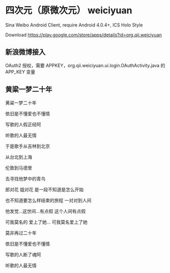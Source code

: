 四次元（原微次元） weiciyuan
=========
Sina Weibo Android Client, require Android 4.0.4+, ICS Holo Style

Download https://play.google.com/store/apps/details?id=org.qii.weiciyuan

新浪微博接入
--------------
OAuth2 授权，需要 APPKEY，org.qii.weiciyuan.ui.login.OAuthActivity.java 的 APP_KEY 变量

黄粱一梦二十年
--------------
黄粱一梦二十年

依旧是不懂爱也不懂情

写歌的人假正经阿

听歌的人最无情

于是歌手从吉林到北京

从台北到上海

伦敦到马德里

去寻找他梦中的青鸟

郎对花 姐对花 是一段不知道是怎么开始

也不知道要怎么样结束的旅程 一对对到人间

他发觉…这世间…有点假 这个人间有点假

可我莫名的 爱上了她… 可我莫名爱上了她

莫非再过二十年

依旧是不懂爱也不懂情

写歌的人断了魂阿

听歌的人最无情
